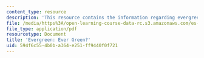 ```yaml
---
content_type: resource
description: 'This resource contains the information regarding evergreen: ever green?.'
file: /media/https%3A/open-learning-course-data-rc.s3.amazonaws.com/es-291-learning-seminar-experiments-in-education-spring-2003/594f6c554b0ba364e251ff9440f0f721_MITES_291S03_10.pdf
file_type: application/pdf
resourcetype: Document
title: 'Evergreen: Ever Green?'
uid: 594f6c55-4b0b-a364-e251-ff9440f0f721
---
```

